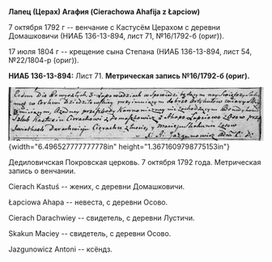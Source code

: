 **Лапец (Церах) Агафия (Cierachowa Ahafija z Łapciow)**

7 октября 1792 г -- венчание с Кастусём Церахом с деревни Домашковичи
(НИАБ 136-13-894, лист 71, №16/1792-б (ориг)).

17 июля 1804 г -- крещение сына Степана (НИАБ 136-13-894, лист 54,
№22/1804-р (ориг)).

**НИАБ 136-13-894:** Лист 71. **Метрическая запись №16/1792-б (ориг).**

![](./media/eb180b1054b271f377d87576b504a7d710621af8.png){width="6.496527777777778in"
height="1.3671609798775153in"}

Дедиловичская Покровская церковь. 7 октября 1792 года. Метрическая
запись о венчании.

Cierach Kastuś -- жених, с деревни Домашковичи.

Łapciowa Ahapa -- невеста, с деревни Осово.

Cierach Darachwiey -- свидетель, с деревни Лустичи.

Skakun Maciey -- свидетель, с деревни Осово.

Jazgunowicz Antoni -- ксёндз.

